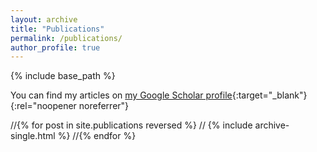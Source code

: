 ```yaml
---
layout: archive
title: "Publications"
permalink: /publications/
author_profile: true
---
```


{% include base_path %}

  You can find my articles on [my Google Scholar profile](https://scholar.google.de/citations?hl=en&user=CBgK8gIAAAAJ){:target="_blank"}{:rel="noopener noreferrer"}

//{% for post in site.publications reversed %}
//  {% include archive-single.html %}
//{% endfor %}
